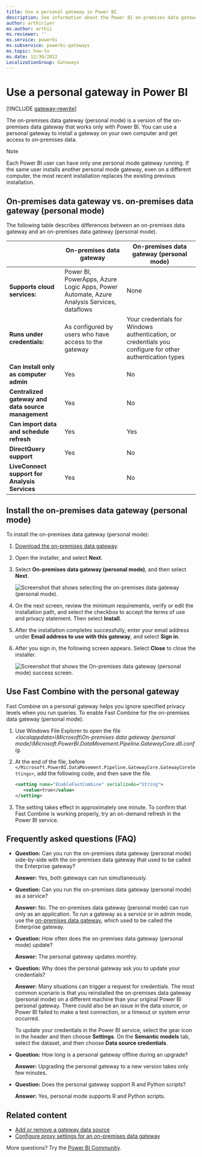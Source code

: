 ```yaml
---
title: Use a personal gateway in Power BI
description: See information about the Power BI on-premises data gateway (personal mode) that you can use for connecting to on-premises data.
author: arthiriyer
ms.author: arthii
ms.reviewer: ''
ms.service: powerbi
ms.subservice: powerbi-gateways
ms.topic: how-to
ms.date: 12/30/2022
LocalizationGroup: Gateways
---
```


# Use a personal gateway in Power BI

[!INCLUDE [gateway-rewrite](../includes/gateway-rewrite.md)]

The on-premises data gateway (personal mode) is a version of the on-premises data gateway that works only with Power BI. You can use a personal gateway to install a gateway on your own computer and get access to on-premises data.

> [!NOTE]
> Each Power BI user can have only one personal mode gateway running. If the same user installs another personal mode gateway, even on a different computer, the most recent installation replaces the existing previous installation.

## On-premises data gateway vs. on-premises data gateway (personal mode)

The following table describes differences between an on-premises data gateway and an on-premises data gateway (personal mode).

|   |On-premises data gateway | On-premises data gateway (personal mode) |
| ---- | ---- | ---- |
|**Supports cloud services:** |Power BI, PowerApps, Azure Logic Apps, Power Automate, Azure Analysis Services, dataflows | None |
|**Runs under credentials:** |As configured by users who have access to the gateway |Your credentials for Windows authentication, or credentials you configure for other authentication types |
|**Can install only as computer admin** |Yes |No |
|**Centralized gateway and data source management** |Yes |No |
|**Can import data and schedule refresh** |Yes |Yes |
|**DirectQuery support** |Yes |No |
|**LiveConnect support for Analysis Services** |Yes |No |

## Install the on-premises data gateway (personal mode)

To install the on-premises data gateway (personal mode):

1. [Download the on-premises data gateway](https://go.microsoft.com/fwlink/?LinkId=820925&clcid=0x409).

1. Open the installer, and select **Next**.

1. Select **On-premises data gateway (personal mode)**, and then select **Next**.

   ![Screenshot that shows selecting the on-premises data gateway (personal mode).](media/service-gateway-personal-mode/personal-gateway-select.png)

1. On the next screen, review the minimum requirements, verify or edit the installation path, and select the checkbox to accept the terms of use and privacy statement. Then select **Install**.

1. After the installation completes successfully, enter your email address under **Email address to use with this gateway**, and select **Sign in**. 

1. After you sign in, the following screen appears. Select **Close** to close the installer.

   ![Screenshot that shows the On-premises data gateway (personal mode) success screen.](media/service-gateway-personal-mode/personal-gateway-complete.png)

## Use Fast Combine with the personal gateway

Fast Combine on a personal gateway helps you ignore specified privacy levels when you run queries. To enable Fast Combine for the on-premises data gateway (personal mode):

1. Use Windows File Explorer to open the file *\<localappdata>\\Microsoft\\On-premises data gateway (personal mode)\\Microsoft.PowerBI.DataMovement.Pipeline.GatewayCore.dll.config*.

2. At the end of the file, before `</Microsoft.PowerBI.DataMovement.Pipeline.GatewayCore.GatewayCoreSettings>`, add the following code, and then save the file.

    ```xml
    <setting name="EnableFastCombine" serializeAs="String">
       <value>true</value>
    </setting>
    ```

3. The setting takes effect in approximately one minute. To confirm that Fast Combine is working properly, try an on-demand refresh in the Power BI service.

## Frequently asked questions (FAQ)

- **Question:** Can you run the on-premises data gateway (personal mode) side-by-side with the on-premises data gateway that used to be called the Enterprise gateway?
  
  **Answer:** Yes, both gateways can run simultaneously.

- **Question:** Can you run the on-premises data gateway (personal mode) as a service?
  
  **Answer:** No. The on-premises data gateway (personal mode) can run only as an application. To run a gateway as a service or in admin mode, use the [on-premises data gateway](/data-integration/gateway/service-gateway-onprem), which used to be called the Enterprise gateway.

- **Question:** How often does the on-premises data gateway (personal mode) update?
  
  **Answer:** The personal gateway updates monthly.

- **Question:** Why does the personal gateway ask you to update your credentials?
  
  **Answer:** Many situations can trigger a request for credentials. The most common scenario is that you reinstalled the on-premises data gateway (personal mode) on a different machine than your original Power BI personal gateway. There could also be an issue in the data source, or Power BI failed to make a test connection, or a timeout or system error occurred.
  
  To update your credentials in the Power BI service, select the gear icon in the header and then choose **Settings**. On the **Semantic models** tab, select the dataset, and then choose **Data source credentials**.

- **Question:** How long is a personal gateway offline during an upgrade?
  
  **Answer:** Upgrading the personal gateway to a new version takes only few minutes.

- **Question:** Does the personal gateway support R and Python scripts?
  
  **Answer:** Yes, personal mode supports R and Python scripts.​

## Related content

* [Add or remove a gateway data source](service-gateway-data-sources.md)
* [Configure proxy settings for an on-premises data gateway](/data-integration/gateway/service-gateway-proxy)

More questions? Try the [Power BI Community](https://community.powerbi.com/).
